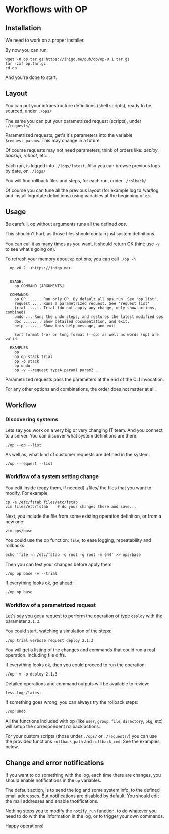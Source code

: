 
# Workflows with OP

## Installation

We need to work on a proper installer.

By now you can run:

    wget -O op.tar.gz https://inigo.me/pub/op/op-0.1.tar.gz
    tar -zxf op.tar.gz
    cd op

And you're done to start.

## Layout

You can put your infraestructure definitions (shell scripts), ready to be
sourced, under ```./ops/```

The same you can put your parametrized request (scripts), under ```./requests/```

Parametrized requests, get's it's parameters into the variable
```$request_params```. This may change in a future.

Of course requests may not need parameters, think of orders like: *deploy*,
*backup*, *reboot*, etc...

Each run, is logged into ```./logs/latest```. Also you can browse previous logs
by date, on ```./logs/```

You will find rollback files and steps, for each run, under ```./rolback/```

Of course you can tune all the previous layout (for example log to /var/log and
install logrotate definitions) using variables at the beginning of ```op```.

## Usage

Be carefull, op without arguments runs all the defined *ops*.

This shouldn't hurt, as those files should contain just system definitions.

You can call it as many times as you want, it should return OK (hint: use
```-v``` to see what's going on).

To refresh your memory about ```op``` options, you can call ```./op -h```

      op v0.2  <https://inigo.me>
    
    
      USAGE:
        op COMMAND [ARGUMENTS]
    
      COMMANDS:
        op OP  ..... Run only OP. By default all ops run. See 'op list'.
        request .... Runs a parametrized request. See 'request list'
        trial ...... Trial (do not apply any change, only show actions, combined)
        undo ... Runs the undo steps, and restores the latest modified ops
        doc ........ Show detailed documentation, and exit.
        help ....... Show this help message, and exit
    
        Sort format (-o) or long format (--op) as well as words (op) are valid.
    
      EXAMPLES
        op
        op op stack trial
        op -o stack
        op undo
        op -v --request typeA param1 param2 ...


Parametrized requests pass the parameters at the end of the CLI invocation.

For any other options and combinations, the order does not matter at all.

## Workflow

### Discovering systems

Lets say you work on a very big or very changing IT team. And you connect to
a server. You can discover what system definitions are there:

    ./op --op --list

As well as, what kind of customer requests are defined in the system:

    ./op --request --list

### Workflow of a system setting change

You edit inside (copy them, if needed) ./files/ the files that you want to
modify. For example:

    cp -a /etc/fstab files/etc/fstab
    vim files/etc/fstab    # do your changes there and save...

Next, you include the file from some existing operation definition, or from a
new one:

    vim ops/base

You could use the op function: ```file```, to ease logging, repeatability
and rollbacks:

    echo 'file -n /etc/fstab -o root -g root -m 644' >> ops/base

Then you can test your changes before apply them:

    ./op op base -v --trial

If everything looks ok, go ahead:

    ./op op base

### Workflow of a parametrized request

Let's say you get a request to perform the operation of type ```deploy```
with the parameter ```2.1.3```.

You could start, watching a simulation of the steps:

    ./op trial verbose request deploy 2.1.3

You will get a listing of the changes and commands that could run a real
operation. Including file diffs.

If everything looks ok, then you could proceed to run the operation:

    ./op -v -o deploy 2.1.3

Detailed operations and command outputs will be available to review:

    less logs/latest

If something goes wrong, you can always try the rollback steps:

    ./op undo

All the functions included with op (like ```user```, ```group```, ```file```,
```directory```, ```pkg```, etc) will setup the correspondent rollback actions.

For your custom scripts (those under ```./ops/``` or ```./requests/```) you can
use the provided functions ```rollback_path``` and ```rollback_cmd```. See the
examples below.

## Change and error notifications

If you want to do something with the log, each time there are changes, you
should enable notifications in the ```op``` variables.

The default action, is to send the log and some system info, to the defined
email addresses. But notifications are disabled by default. You should edit the
mail addresses and enable tnotifications.

Nothing stops you to modify the ```notify_run``` function, to do whatever
you need to do with the information in the log, or to trigger your own commands.

Happy operations!

